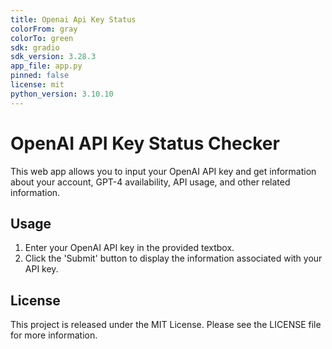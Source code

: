 ```yaml
---
title: Openai Api Key Status 
colorFrom: gray
colorTo: green
sdk: gradio
sdk_version: 3.28.3
app_file: app.py
pinned: false
license: mit
python_version: 3.10.10
---
```


# OpenAI API Key Status Checker

This web app allows you to input your OpenAI API key and get information about your account, GPT-4 availability, API usage, and other related information. 

## Usage
1. Enter your OpenAI API key in the provided textbox.
2. Click the 'Submit' button to display the information associated with your API key.

## License

This project is released under the MIT License. Please see the LICENSE file for more information.
